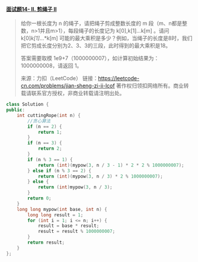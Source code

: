 #### [面试题14- II. 剪绳子 II](https://leetcode-cn.com/problems/jian-sheng-zi-ii-lcof/)

> 给你一根长度为 n 的绳子，请把绳子剪成整数长度的 m 段（m、n都是整数，n>1并且m>1），每段绳子的长度记为 k[0],k[1]...k[m] 。请问 k[0]*k[1]*...*k[m] 可能的最大乘积是多少？例如，当绳子的长度是8时，我们把它剪成长度分别为2、3、3的三段，此时得到的最大乘积是18。
>
> 答案需要取模 1e9+7（1000000007），如计算初始结果为：1000000008，请返回 1。
>
> 来源：力扣（LeetCode）
> 链接：https://leetcode-cn.com/problems/jian-sheng-zi-ii-lcof
> 著作权归领扣网络所有。商业转载请联系官方授权，非商业转载请注明出处。

```c++
class Solution {
public:
    int cuttingRope(int n) {
        //贪心算法
        if (n == 2) {
            return 1;
        }
        if (n == 3) {
            return 2;
        }
        if (n % 3 == 1) {
            return (int)(mypow(3, n / 3 - 1) * 2 * 2 % 1000000007);
        } else if (n % 3 == 2) {
            return (int)(mypow(3, n / 3) * 2 % 1000000007);
        } else {
            return (int)mypow(3, n / 3);
        }
        return 0;
    }
    long long mypow(int base, int n) {
        long long result = 1;
        for (int i = 1; i <= n; i++) {
            result = base * result;
            result = result % 1000000007;
        }
        return result;
    }
};
```

